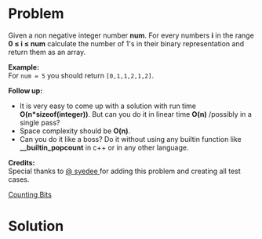 
# Problem

Given a non negative integer number **num**. For every numbers **i** in the
range **0 ≤ i ≤ num** calculate the number of 1's in their binary
representation and return them as an array.

**Example:**  
For `num = 5` you should return `[0,1,1,2,1,2]`.

**Follow up:**

  * It is very easy to come up with a solution with run time **O(n*sizeof(integer))**. But can you do it in linear time **O(n)** /possibly in a single pass?
  * Space complexity should be **O(n)**.
  * Can you do it like a boss? Do it without using any builtin function like **__builtin_popcount** in c++ or in any other language.

**Credits:**  
Special thanks to [@ syedee ](https://leetcode.com/discuss/user/syedee) for
adding this problem and creating all test cases.



[Counting Bits](https://leetcode.com/problems/counting-bits)

# Solution



